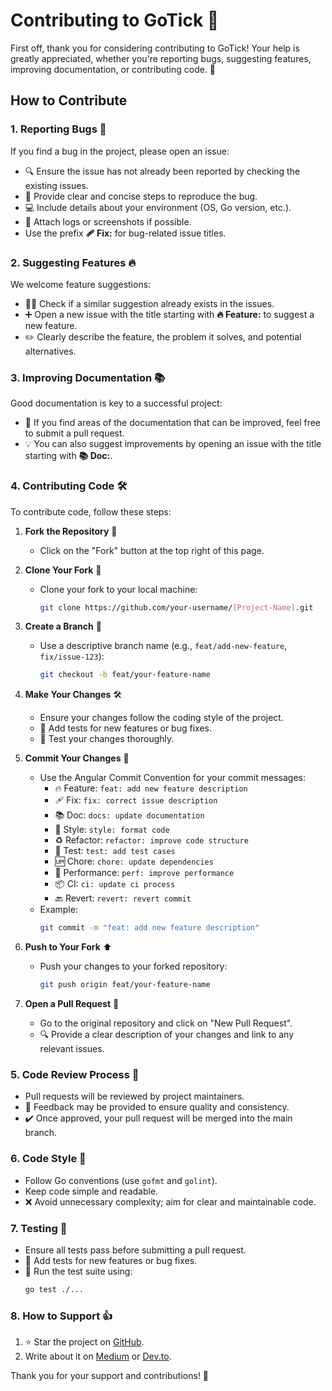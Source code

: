 # Contributing to GoTick 🚀

First off, thank you for considering contributing to GoTick! Your help is greatly appreciated, whether you're reporting bugs, suggesting features, improving documentation, or contributing code. 🎉

## How to Contribute

### 1. Reporting Bugs 🐛

If you find a bug in the project, please open an issue:

- 🔍 Ensure the issue has not already been reported by checking the existing issues.
- 📝 Provide clear and concise steps to reproduce the bug.
- 💻 Include details about your environment (OS, Go version, etc.).
- 📸 Attach logs or screenshots if possible.
- Use the prefix **🩹 Fix:** for bug-related issue titles.

### 2. Suggesting Features 🔥

We welcome feature suggestions:

- 🕵️‍♂️ Check if a similar suggestion already exists in the issues.
- ➕ Open a new issue with the title starting with **🔥 Feature:** to suggest a new feature.
- ✏️ Clearly describe the feature, the problem it solves, and potential alternatives.

### 3. Improving Documentation 📚

Good documentation is key to a successful project:

- 📜 If you find areas of the documentation that can be improved, feel free to submit a pull request.
- 💡 You can also suggest improvements by opening an issue with the title starting with **📚 Doc:**.

### 4. Contributing Code 🛠️

To contribute code, follow these steps:

1. **Fork the Repository** 🍴
   - Click on the "Fork" button at the top right of this page.

2. **Clone Your Fork** 📂
   - Clone your fork to your local machine:
     ```bash
     git clone https://github.com/your-username/[Project-Name].git
     ```

3. **Create a Branch** 🌿
   - Use a descriptive branch name (e.g., `feat/add-new-feature`, `fix/issue-123`):
     ```bash
     git checkout -b feat/your-feature-name
     ```

4. **Make Your Changes** 🛠️
   - Ensure your changes follow the coding style of the project.
   - 🚨 Add tests for new features or bug fixes.
   - 🧪 Test your changes thoroughly.

5. **Commit Your Changes** 💾
   - Use the Angular Commit Convention for your commit messages:
     - 🔥 Feature: `feat: add new feature description`
     - 🩹 Fix: `fix: correct issue description`
     - 📚 Doc: `docs: update documentation`
     - 🎨 Style: `style: format code`
     - ♻️ Refactor: `refactor: improve code structure`
     - 🚨 Test: `test: add test cases`
     - 🆙 Chore: `chore: update dependencies`
     - 🚀 Performance: `perf: improve performance`
     - 📦 CI: `ci: update ci process`
     - 🔙 Revert: `revert: revert commit`
   - Example:
     ```bash
     git commit -m "feat: add new feature description"
     ```

6. **Push to Your Fork** ⬆️
   - Push your changes to your forked repository:
     ```bash
     git push origin feat/your-feature-name
     ```

7. **Open a Pull Request** 🚀
   - Go to the original repository and click on "New Pull Request".
   - 🔍 Provide a clear description of your changes and link to any relevant issues.

### 5. Code Review Process 👀

- Pull requests will be reviewed by project maintainers.
- 📝 Feedback may be provided to ensure quality and consistency.
- ✔️ Once approved, your pull request will be merged into the main branch.

### 6. Code Style 🎨

- Follow Go conventions (use `gofmt` and `golint`).
- Keep code simple and readable.
- ❌ Avoid unnecessary complexity; aim for clear and maintainable code.

### 7. Testing 🚨

- Ensure all tests pass before submitting a pull request.
- 🧪 Add tests for new features or bug fixes.
- 🔧 Run the test suite using:
  ```bash
  go test ./...
  ```

### 8. How to Support 👍 

1. ⭐ Star the project on [GitHub](https://github.com/misikdmytro/gotick).
2. Write about it on [Medium](https://medium.com/) or [Dev.to](https://dev.to/).

Thank you for your support and contributions! 🙌
